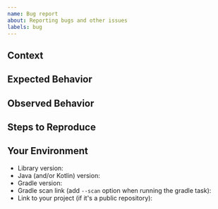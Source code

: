 ```yaml
---
name: Bug report
about: Reporting bugs and other issues
labels: bug
---
```

<!-- The bug you're experiencing might have already be reported! -->
<!-- Please search in the [issues](https://github.com/coditory/quark-uri/issues) before creating one. -->

## Context
<!-- How has this issue affected you? What are you trying to accomplish? -->
<!-- Providing context helps us come up with a solution that is most useful in the real world -->

## Expected Behavior
<!-- Tell us what should happen -->

## Observed Behavior
<!-- Tell us what happens instead of the expected behavior -->

## Steps to Reproduce
<!-- Provide a link to a live example, or an unambiguous set of steps to -->
<!-- reproduce this bug. Include code to reproduce, if relevant -->

## Your Environment
<!-- Include as many relevant details about the environment you experienced the bug in -->
* Library version:
* Java (and/or Kotlin) version:
* Gradle version:
* Gradle scan link (add `--scan` option when running the gradle task):
* Link to your project (if it's a public repository):
